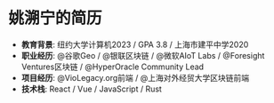 # 姚溯宁的简历
- **教育背景**: 纽约大学计算机2023 / GPA 3.8 / 上海市建平中学2020
- **职业经历**: @谷歌Geo / @银联区块链 / @微软AIoT Labs / @Foresight Ventures区块链 / @HyperOracle Community Lead
- **项目经历**: @VioLegacy.org前端 / @上海对外经贸大学区块链前端
- **技术栈**: React / Vue / JavaScript / Rust

